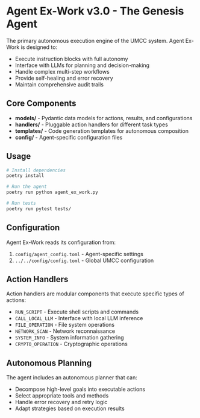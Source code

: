 # Agent Ex-Work v3.0 - The Genesis Agent

The primary autonomous execution engine of the UMCC system. Agent Ex-Work is designed to:

- Execute instruction blocks with full autonomy
- Interface with LLMs for planning and decision-making
- Handle complex multi-step workflows
- Provide self-healing and error recovery
- Maintain comprehensive audit trails

## Core Components

- **models/** - Pydantic data models for actions, results, and configurations
- **handlers/** - Pluggable action handlers for different task types
- **templates/** - Code generation templates for autonomous composition
- **config/** - Agent-specific configuration files

## Usage

```bash
# Install dependencies
poetry install

# Run the agent
poetry run python agent_ex_work.py

# Run tests
poetry run pytest tests/
```

## Configuration

Agent Ex-Work reads its configuration from:
1. `config/agent_config.toml` - Agent-specific settings
2. `../../config/config.toml` - Global UMCC configuration

## Action Handlers

Action handlers are modular components that execute specific types of actions:

- `RUN_SCRIPT` - Execute shell scripts and commands
- `CALL_LOCAL_LLM` - Interface with local LLM inference
- `FILE_OPERATION` - File system operations
- `NETWORK_SCAN` - Network reconnaissance
- `SYSTEM_INFO` - System information gathering
- `CRYPTO_OPERATION` - Cryptographic operations

## Autonomous Planning

The agent includes an autonomous planner that can:
- Decompose high-level goals into executable actions
- Select appropriate tools and methods
- Handle error recovery and retry logic
- Adapt strategies based on execution results
